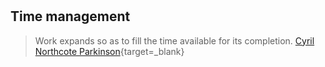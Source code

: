 #

## Time management

> Work expands so as to fill the time available for its completion. [Cyril Northcote Parkinson](https://en.wikipedia.org/wiki/C._Northcote_Parkinson){target=\_blank}
